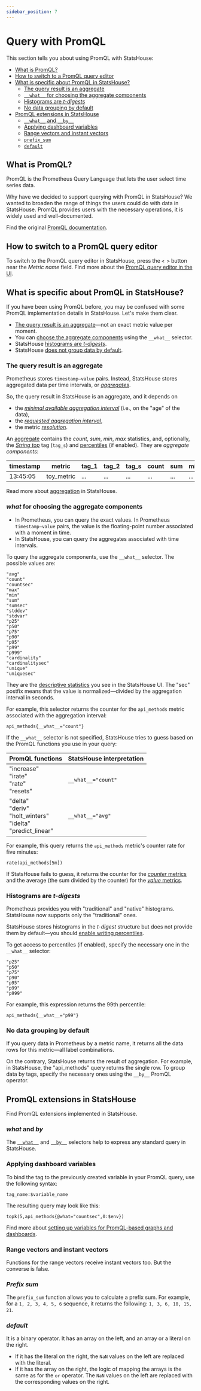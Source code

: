```yaml
---
sidebar_position: 7
---
```


# Query with PromQL

This section tells you about using PromQL with StatsHouse:
<!-- TOC -->
* [What is PromQL?](#what-is-promql)
* [How to switch to a PromQL query editor](#how-to-switch-to-a-promql-query-editor)
* [What is specific about PromQL in StatsHouse?](#what-is-specific-about-promql-in-statshouse)
  * [The query result is an aggregate](#the-query-result-is-an-aggregate)
  * [`__what__` for choosing the aggregate components](#what-for-choosing-the-aggregate-components)
  * [Histograms are _t-digests_](#histograms-are-t-digests)
  * [No data grouping by default](#no-data-grouping-by-default)
* [PromQL extensions in StatsHouse](#promql-extensions-in-statshouse)
  * [`__what__` and `__by__`](#what-and-by)
  * [Applying dashboard variables](#applying-dashboard-variables)
  * [Range vectors and instant vectors](#range-vectors-and-instant-vectors)
  * [`prefix_sum`](#prefix-sum)
  * [`default`](#default)
<!-- TOC -->

## What is PromQL?

PromQL is the Prometheus Query Language that lets the user select time series data. 

Why have we decided to support querying with PromQL in StatsHouse? 
We wanted to broaden the range of things the users could do with data in StatsHouse.
PromQL provides users with the necessary operations, it is widely used and well-documented.

Find the original [PromQL documentation](https://prometheus.io/docs/prometheus/latest/querying/basics/).

## How to switch to a PromQL query editor

To switch to the PromQL query editor in StatsHouse, press the `< >` button near the _Metric name_ field.
Find more about the [PromQL query editor in the UI](view-graph.md#18--promql-query-editor).

## What is specific about PromQL in StatsHouse?

If you have been using PromQL before, you may be confused with some PromQL implementation details in StatsHouse. 
Let's make them clear.

* [The query result is an aggregate](#the-query-result-is-an-aggregate)—not an exact metric value per moment. 
* You can [choose the aggregate components](#what-for-choosing-the-aggregate-components) using the `__what__` selector.
* StatsHouse [histograms are _t-digests_](#histograms-are-t-digests).
* StatsHouse [does not group data by default](#no-data-grouping-by-default).

### The query result is an aggregate

Prometheus stores `timestamp—value` pairs. Instead, StatsHouse stores aggregated data per time intervals, or 
[_aggregates_](../overview/concepts.md#агрегат).

So, the query result in StatsHouse is an aggregate, and it depends on
* the [_minimal available aggregation interval_](../overview/concepts.md#минимальный-интервал-агрегации-из-доступных)
(i.e., on the "age" of the data),
* the [_requested aggregation interval_](view-graph.md#6--aggregation-interval),
* the metric [_resolution_](../overview/concepts.md#разрешение).

An [aggregate](../overview/concepts.md#агрегат) contains the _count_, _sum_, _min_, _max_ 
statistics, and, optionally, the [_String top_](../overview/components.md#тег-string-top-топ-строк) tag (`tag_s`)
and [percentiles](edit-metrics.md#percentiles) (if enabled). 
They are _aggregate components_:

| timestamp | metric     | tag_1 | tag_2 | tag_s | count | sum | min | max | percentiles |
|-----------|------------|-------|-------|-------|-------|-----|-----|-----|-------------|
| 13:45:05  | toy_metric | ...   | ...   | ...   | ...   | ... | ... | ... | ...         |

Read more about [aggregation](../overview/concepts.md#агрегация) in StatsHouse.

### ___what___ for choosing the aggregate components

* In Prometheus, you can query the exact values. In Prometheus `timestamp—value` pairs, the 
value is the floating-point number associated with a moment in time.
* In StatsHouse, you can query the aggregates associated with time intervals.

To query the aggregate components, use the  `__what__` selector. The possible values are:
```
"avg"
"count"
"countsec"
"max"
"min"
"sum"
"sumsec"
"stddev"
"stdvar"
"p25"
"p50"
"p75"
"p90"
"p95"
"p99"
"p999"
"cardinality"
"cardinalitysec"
"unique"
"uniquesec"
```

They are the [descriptive statistics](view-graph.md#3--descriptive-statistics) you see in the StatsHouse UI.
The "sec" postfix means that the value is normalized—divided by the aggregation interval in seconds.

For example, this selector returns the counter for the `api_methods` metric associated with the aggregation interval:
```
api_methods{__what__="count"}
```

If the  `__what__` selector is not specified, StatsHouse tries to guess based on the PromQL functions you use in your 
query:

| PromQL functions                                                         | StatsHouse interpretation |
|--------------------------------------------------------------------------|---------------------------|
| "increase"<br/>"irate"<br/>"rate"<br/>"resets"                           | `__what__="count"`        |
| "delta"<br/>"deriv"<br/>"holt_winters"<br/>"idelta"<br/>"predict_linear" | `__what__="avg"`          |

For example, this query returns the `api_methods` metric's counter rate for five minutes:

```
rate(api_methods[5m])
```

If StatsHouse fails to guess, it returns the counter for the [_counter_ metrics](design-metric.md#counters) 
and the average (the sum divided by the counter) for the [_value_ metrics](design-metric.md#value-metrics).

### Histograms are _t-digests_

Prometheus provides you with "traditional" and "native" histograms. StatsHouse now supports only the "traditional" ones.

StatsHouse stores histograms in the _t-digest_ structure but does not provide them by default—you should 
[enable writing percentiles](edit-metrics.md#percentiles).

To get access to percentiles (if enabled), specify the necessary one in the `__what__` selector:
```
"p25"
"p50"
"p75"
"p90"
"p95"
"p99"
"p999"
```

For example, this expression returns the 99th percentile:

```
api_methods{__what__="p99"}
```

### No data grouping by default

If you query data in Prometheus by a metric name, it returns all the data rows for this metric—all label combinations.

On the contrary, StatsHouse returns the result of aggregation. For example, in StatsHouse, the "api_methods" query 
returns the single row.
To group data by tags, specify the necessary ones using the `__by__` PromQL operator.

## PromQL extensions in StatsHouse

Find PromQL extensions implemented in StatsHouse.

### ___what___ and ___by___

The [`__what__`](#what-for-choosing-the-aggregate-components) and [`__by__`](#no-data-grouping-by-default)
selectors help to express any standard query in StatsHouse.

### Applying dashboard variables

To bind the tag to the previously created variable in your PromQL query, use the following syntax:

`tag_name:$variable_name`

The resulting query may look like this:

`topk(5,api_methods{@what="countsec",0:$env})`

Find more about [setting up variables for PromQL-based graphs and dashboards](dashboards.md#set-up-promql-based-dashboards).

### Range vectors and instant vectors

Functions for the range vectors receive instant vectors too. But the converse is false.

### _Prefix sum_

The `prefix_sum` function allows you to calculate a prefix sum. For example,
for a `1, 2, 3, 4, 5, 6` sequence, it returns the following: `1, 3, 6, 10, 15, 21`.

### _default_

It is a binary operator. It has an array on the left, and an array or a literal on the right.
* If it has the literal on the right, the `NaN` values on the left are replaced with the literal.
* If it has the array on the right, the logic of mapping the arrays is the same as for the `or` operator. The `NaN` 
  values on the left are replaced with the corresponding values on the right.
